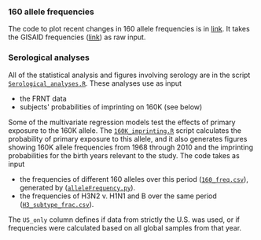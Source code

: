 ### 160 allele frequencies

The code to plot recent changes in 160 allele frequencies is in [link]().
It takes the GISAID frequencies ([link]()) as raw input.

### Serological analyses

All of the statistical analysis and figures involving serology are in the script [`Serological_analyses.R`](Serology/Serological_analyses.R). 
These analyses use as input
* the FRNT data
* subjects' probabilities of imprinting on 160K (see below)

Some of the multivariate regression models test the effects of primary exposure to the 160K allele. 
The [`160K_imprinting.R`](Serology/160K_imprinting.R) script calculates the probability of primary exposure to this allele, and it also generates figures showing 160K allele frequencies from 1968 through 2010 and the imprinting probabilities for the birth years relevant to the study. 
The code takes as input 
* the frequencies of different 160 alleles over this period ([`160_freq.csv`](Serology/160_freq.csv)), generated by ([`alleleFrequency.py`](Serology)).
* the frequencies of H3N2 v. H1N1 and B over the same period ([`H3_subtype_frac.csv`](Serology/H3_subtype_frac.csv)).

The `US_only` column defines if data from strictly the U.S. was used, or if frequencies were calculated based on all global samples from that year.
